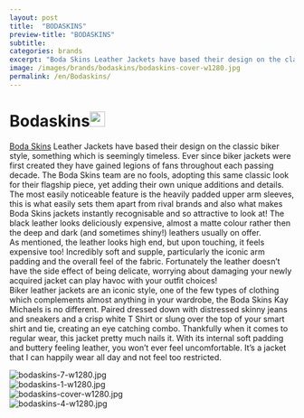 ```yaml
---
layout: post
title:  "BODASKINS"
preview-title: "BODASKINS"
subtitle:
categories: brands
excerpt: "Boda Skins Leather Jackets have based their design on the classic biker style, something which is seemingly timeless" 
image: /images/brands/bodaskins/bodaskins-cover-w1280.jpg
permalink: /en/Bodaskins/
---
```


<div class="dark-grey-bg">
    <div class="container">
        <div class="row">
            <div class="col section ft-white ft-300">
                <h1 class="white-color">Bodaskins<img class="space" src="{{ '/assets/images/aquarius.png' | prepend: SourceUrl }}" width="27"></h1>
                <p><a class="red ft-400" href="https://instagram.com/bodaskins?utm_source=ig_profile_share&igshid=l90t2usf4hgu/" target="_blank">Boda Skins</a> Leather Jackets have based their design on the classic biker style, something which is seemingly timeless. Ever since biker jackets were first created they have gained legions of fans throughout each passing decade. The Boda Skins team are no fools, adopting this same classic look for their flagship piece, yet adding their own unique additions and details. The most easily noticeable feature is the heavily padded upper arm sleeves, this is what easily sets them apart from rival brands and also what makes Boda Skins jackets instantly recognisable and so attractive to look at! The black leather looks deliciously expensive, almost a matte colour rather then the deep and dark (and sometimes shiny!) leathers usually on offer.<br>
                As mentioned, the leather looks high end, but upon touching, it feels expensive too! Incredibly soft and supple, particularly the iconic arm padding and the overall feel of the fabric. Fortunately the leather doesn’t have the side effect of being delicate, worrying about damaging your newly acquired jacket can play havoc with your outfit choices!<br>
                Biker leather jackets are an iconic style, one of the few types of clothing which complements almost anything in your wardrobe, the Boda Skins Kay Michaels is no different. Paired dressed down with distressed skinny jeans and sneakers and a crisp white T Shirt or slung over the top of your smart shirt and tie, creating an eye catching combo. Thankfully when it comes to regular wear, this jacket pretty much nails it. With its internal soft padding and buttery feeling leather, you won’t ever feel uncomfortable. It’s a jacket that I can happily wear all day and not feel too restricted.<br></p>  
            </div>
        </div>
    </div>
    <div class="post-gallery">
        <div class="container">
            <div class="row">
                <div class="col">
                    <img src="{{ '/images/brands/bodaskins/bodaskins-7-w1280.jpg' | prepend: SourceUrl }}" alt="bodaskins-7-w1280.jpg">
                </div>
            </div>
            <div class="row">
                <div class="col-md-6">
                    <img src="{{ '/images/brands/bodaskins/bodaskins-1-w1280.jpg' | prepend: SourceUrl }}" alt="bodaskins-1-w1280.jpg">
                </div>
                <div class="col-md-6">
                    <img src="{{ '/images/brands/bodaskins/bodaskins-cover-w1280.jpg' | prepend: SourceUrl }}" alt="bodaskins-cover-w1280.jpg">
                </div>
            </div>
            <div class="row">
                <div class="col">
                    <img src="{{ '/images/brands/bodaskins/bodaskins-4-w1280.jpg' | prepend: SourceUrl }}" alt="bodaskins-4-w1280.jpg">
                </div>
            </div>
        </div>
    </div>
</div>